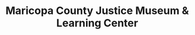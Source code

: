 ---
layout: repo
title: "Maricopa County Justice Museum & Learning Center"
id: 12865
permalink: repos/12865/
---